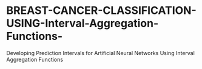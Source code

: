 # BREAST-CANCER-CLASSIFICATION-USING-Interval-Aggregation-Functions-
Developing Prediction Intervals for Artificial Neural Networks Using Interval Aggregation Functions 
